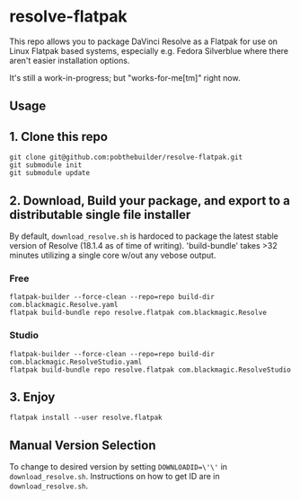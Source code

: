 resolve-flatpak
===============

This repo allows you to package DaVinci Resolve as a Flatpak for use on Linux Flatpak
based systems, especially e.g. Fedora Silverblue where there aren't easier installation
options. 

It's still a work-in-progress; but "works-for-me[tm]" right now.

Usage
-----

## 1. Clone this repo
```
git clone git@github.com:pobthebuilder/resolve-flatpak.git
git submodule init
git submodule update
```

## 2. Download, Build your package, and export to a distributable single file installer
By default, `download_resolve.sh` is hardoced to package the latest stable version of Resolve (18.1.4 as of time of writing). 'build-bundle' takes >32 minutes utilizing a single core w/out any vebose output.

### Free
```
flatpak-builder --force-clean --repo=repo build-dir com.blackmagic.Resolve.yaml
flatpak build-bundle repo resolve.flatpak com.blackmagic.Resolve
```

### Studio
```
flatpak-builder --force-clean --repo=repo build-dir com.blackmagic.ResolveStudio.yaml
flatpak build-bundle repo resolve.flatpak com.blackmagic.ResolveStudio
```

## 3. Enjoy
```
flatpak install --user resolve.flatpak
```


## Manual Version Selection
To change to desired version by setting `DOWNLOADID=\'\'` in `download_resolve.sh`. Instructions on how to get ID are in `download_resolve.sh`.

